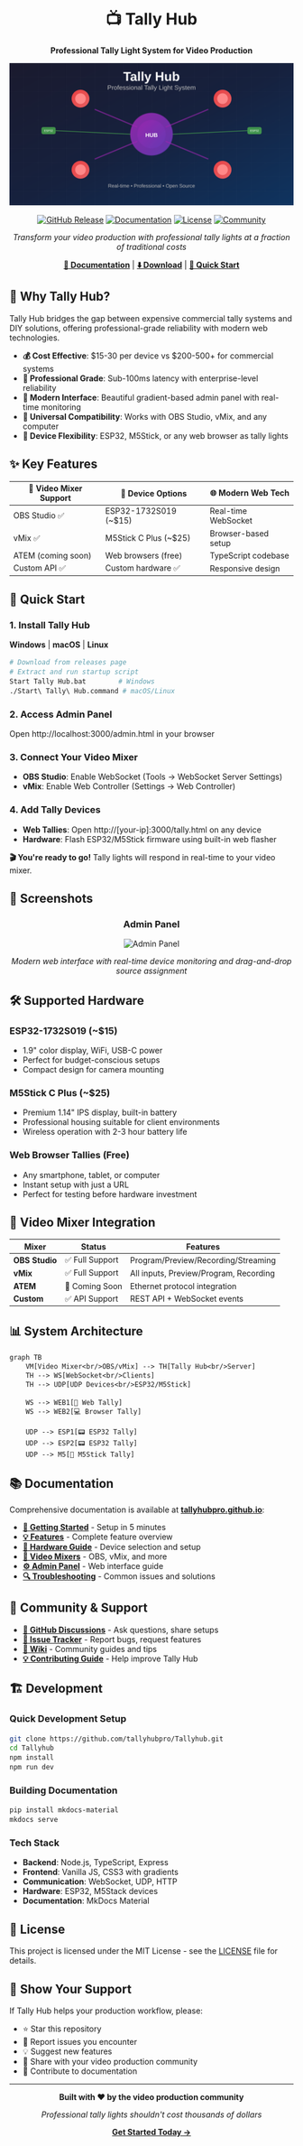 <div align="center">

# 📺 Tally Hub

**Professional Tally Light System for Video Production**

![Tally Hub Hero](docs/assets/tally-hub-hero.svg)

[![GitHub Release](https://img.shields.io/github/v/release/tallyhubpro/Tallyhub?style=for-the-badge)](https://github.com/tallyhubpro/Tallyhub/releases)
[![Documentation](https://img.shields.io/badge/docs-live-brightgreen?style=for-the-badge)](https://tallyhubpro.github.io/Tallyhub)
[![License](https://img.shields.io/github/license/tallyhubpro/Tallyhub?style=for-the-badge)](LICENSE)
[![Community](https://img.shields.io/badge/community-discord-7289da?style=for-the-badge)](https://discord.gg/tallyhub)

*Transform your video production with professional tally lights at a fraction of traditional costs*

**[📖 Documentation](https://tallyhubpro.github.io/Tallyhub)** | **[⬇️ Download](https://tallyhubpro.github.io/Tallyhub/download/)** | **[🚀 Quick Start](https://tallyhubpro.github.io/Tallyhub/getting-started/)**

</div>

## 🎯 Why Tally Hub?

Tally Hub bridges the gap between expensive commercial tally systems and DIY solutions, offering professional-grade reliability with modern web technologies.

- **💰 Cost Effective**: $15-30 per device vs $200-500+ for commercial systems
- **🚀 Professional Grade**: Sub-100ms latency with enterprise-level reliability  
- **🎨 Modern Interface**: Beautiful gradient-based admin panel with real-time monitoring
- **🔌 Universal Compatibility**: Works with OBS Studio, vMix, and any computer
- **📱 Device Flexibility**: ESP32, M5Stick, or any web browser as tally lights

## ✨ Key Features

<div align="center">

| 🎥 **Video Mixer Support** | 📱 **Device Options** | 🌐 **Modern Web Tech** |
|---|---|---|
| OBS Studio ✅ | ESP32-1732S019 (~$15) | Real-time WebSocket |
| vMix ✅ | M5Stick C Plus (~$25) | Browser-based setup |
| ATEM (coming soon) | Web browsers (free) | TypeScript codebase |
| Custom API ✅ | Custom hardware ✅ | Responsive design |

</div>

## 🚀 Quick Start

### 1. Install Tally Hub

**Windows** | **macOS** | **Linux**
```bash
# Download from releases page
# Extract and run startup script
Start Tally Hub.bat        # Windows
./Start\ Tally\ Hub.command # macOS/Linux
```

### 2. Access Admin Panel
Open http://localhost:3000/admin.html in your browser

### 3. Connect Your Video Mixer
- **OBS Studio**: Enable WebSocket (Tools → WebSocket Server Settings)
- **vMix**: Enable Web Controller (Settings → Web Controller)

### 4. Add Tally Devices
- **Web Tallies**: Open http://[your-ip]:3000/tally.html on any device
- **Hardware**: Flash ESP32/M5Stick firmware using built-in web flasher

**🎬 You're ready to go!** Tally lights will respond in real-time to your video mixer.

## 📸 Screenshots

<div align="center">

### Admin Panel
![Admin Panel](docs/assets/admin-panel-screenshot.svg)

*Modern web interface with real-time device monitoring and drag-and-drop source assignment*

</div>

## 🛠️ Supported Hardware

### ESP32-1732S019 (~$15)
- 1.9" color display, WiFi, USB-C power
- Perfect for budget-conscious setups
- Compact design for camera mounting

### M5Stick C Plus (~$25)
- Premium 1.14" IPS display, built-in battery
- Professional housing suitable for client environments
- Wireless operation with 2-3 hour battery life

### Web Browser Tallies (Free)
- Any smartphone, tablet, or computer
- Instant setup with just a URL
- Perfect for testing before hardware investment

## 🎥 Video Mixer Integration

| Mixer | Status | Features |
|-------|--------|----------|
| **OBS Studio** | ✅ Full Support | Program/Preview/Recording/Streaming |
| **vMix** | ✅ Full Support | All inputs, Preview/Program, Recording |
| **ATEM** | 🔄 Coming Soon | Ethernet protocol integration |
| **Custom** | ✅ API Support | REST API + WebSocket events |

## 📊 System Architecture

```mermaid
graph TB
    VM[Video Mixer<br/>OBS/vMix] --> TH[Tally Hub<br/>Server]
    TH --> WS[WebSocket<br/>Clients]
    TH --> UDP[UDP Devices<br/>ESP32/M5Stick]
    
    WS --> WEB1[📱 Web Tally]
    WS --> WEB2[💻 Browser Tally]
    
    UDP --> ESP1[📟 ESP32 Tally]
    UDP --> ESP2[📟 ESP32 Tally]
    UDP --> M5[🔋 M5Stick Tally]
```

## 📚 Documentation

Comprehensive documentation is available at **[tallyhubpro.github.io](https://tallyhubpro.github.io/Tallyhub)**:

- **[🚀 Getting Started](https://tallyhubpro.github.io/Tallyhub/getting-started/)** - Setup in 5 minutes
- **[💡 Features](https://tallyhubpro.github.io/Tallyhub/features/)** - Complete feature overview  
- **[🔧 Hardware Guide](https://tallyhubpro.github.io/Tallyhub/hardware/)** - Device selection and setup
- **[🎥 Video Mixers](https://tallyhubpro.github.io/Tallyhub/mixers/supported-mixers/)** - OBS, vMix, and more
- **[⚙️ Admin Panel](https://tallyhubpro.github.io/Tallyhub/admin-panel/)** - Web interface guide
- **[🔍 Troubleshooting](https://tallyhubpro.github.io/Tallyhub/troubleshooting/)** - Common issues and solutions

## 🤝 Community & Support

- **[💬 GitHub Discussions](https://github.com/tallyhubpro/Tallyhub/discussions)** - Ask questions, share setups
- **[🐛 Issue Tracker](https://github.com/tallyhubpro/Tallyhub/issues)** - Report bugs, request features
- **[📖 Wiki](https://github.com/tallyhubpro/Tallyhub/wiki)** - Community guides and tips
- **[💡 Contributing Guide](CONTRIBUTING.md)** - Help improve Tally Hub

## 🏗️ Development

### Quick Development Setup
```bash
git clone https://github.com/tallyhubpro/Tallyhub.git
cd Tallyhub
npm install
npm run dev
```

### Building Documentation
```bash
pip install mkdocs-material
mkdocs serve
```

### Tech Stack
- **Backend**: Node.js, TypeScript, Express
- **Frontend**: Vanilla JS, CSS3 with gradients
- **Communication**: WebSocket, UDP, HTTP
- **Hardware**: ESP32, M5Stack devices
- **Documentation**: MkDocs Material

## 📄 License

This project is licensed under the MIT License - see the [LICENSE](LICENSE) file for details.

## 🌟 Show Your Support

If Tally Hub helps your production workflow, please:
- ⭐ Star this repository
- 🐛 Report issues you encounter  
- 💡 Suggest new features
- 🤝 Share with your video production community
- 📝 Contribute to documentation

---

<div align="center">

**Built with ❤️ by the video production community**

*Professional tally lights shouldn't cost thousands of dollars*

**[Get Started Today →](https://tallyhubpro.github.io/Tallyhub/getting-started/)**

</div>
